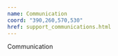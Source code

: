 ```yaml
---
name: Communication
coord: "390,260,570,530"
href: support_communications.html
---
```

Communication

